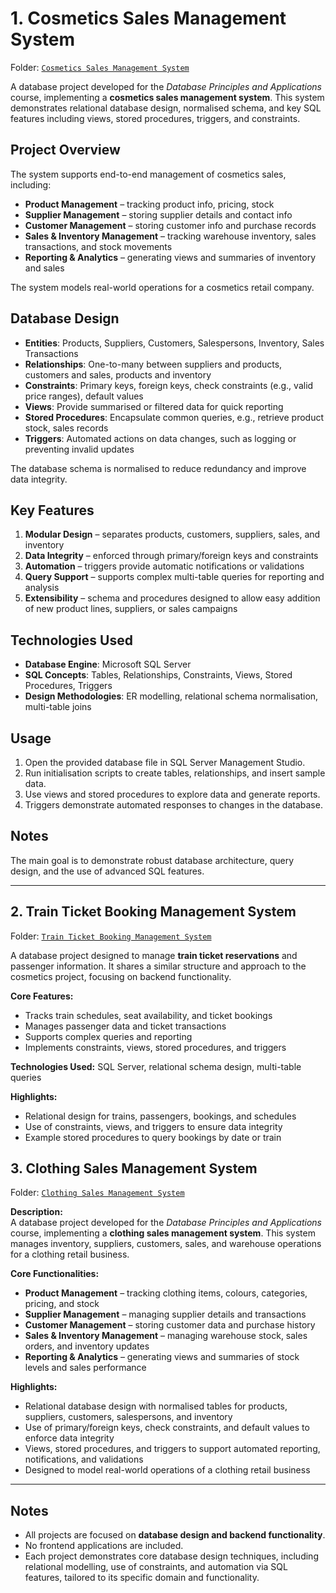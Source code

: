 # 1. Cosmetics Sales Management System
Folder: [`Cosmetics Sales Management System`](./Cosmetics%20Sales%20Management%20System)

A database project developed for the *Database Principles and Applications* course, implementing a **cosmetics sales management system**. This system demonstrates relational database design, normalised schema, and key SQL features including views, stored procedures, triggers, and constraints.


## Project Overview
The system supports end-to-end management of cosmetics sales, including:

- **Product Management** – tracking product info, pricing, stock  
- **Supplier Management** – storing supplier details and contact info  
- **Customer Management** – storing customer info and purchase records  
- **Sales & Inventory Management** – tracking warehouse inventory, sales transactions, and stock movements  
- **Reporting & Analytics** – generating views and summaries of inventory and sales  

The system models real-world operations for a cosmetics retail company.



## Database Design

- **Entities**: Products, Suppliers, Customers, Salespersons, Inventory, Sales Transactions  
- **Relationships**: One-to-many between suppliers and products, customers and sales, products and inventory  
- **Constraints**: Primary keys, foreign keys, check constraints (e.g., valid price ranges), default values  
- **Views**: Provide summarised or filtered data for quick reporting  
- **Stored Procedures**: Encapsulate common queries, e.g., retrieve product stock, sales records  
- **Triggers**: Automated actions on data changes, such as logging or preventing invalid updates  

The database schema is normalised to reduce redundancy and improve data integrity.


## Key Features

1. **Modular Design** – separates products, customers, suppliers, sales, and inventory  
2. **Data Integrity** – enforced through primary/foreign keys and constraints  
3. **Automation** – triggers provide automatic notifications or validations  
4. **Query Support** – supports complex multi-table queries for reporting and analysis  
5. **Extensibility** – schema and procedures designed to allow easy addition of new product lines, suppliers, or sales campaigns  


## Technologies Used

- **Database Engine**: Microsoft SQL Server  
- **SQL Concepts**: Tables, Relationships, Constraints, Views, Stored Procedures, Triggers  
- **Design Methodologies**: ER modelling, relational schema normalisation, multi-table joins  


## Usage

1. Open the provided database file in SQL Server Management Studio.  
2. Run initialisation scripts to create tables, relationships, and insert sample data.  
3. Use views and stored procedures to explore data and generate reports.  
4. Triggers demonstrate automated responses to changes in the database.  


## Notes
The main goal is to demonstrate robust database architecture, query design, and the use of advanced SQL features.



---
## 2. Train Ticket Booking Management System
Folder: [`Train Ticket Booking Management System`](./Train%20Ticket%20Booking%20Management%20System)

A database project designed to manage **train ticket reservations** and passenger information. It shares a similar structure and approach to the cosmetics project, focusing on backend functionality.

**Core Features:**
- Tracks train schedules, seat availability, and ticket bookings  
- Manages passenger data and ticket transactions  
- Supports complex queries and reporting  
- Implements constraints, views, stored procedures, and triggers  

**Technologies Used:** SQL Server, relational schema design, multi-table queries

**Highlights:**
- Relational design for trains, passengers, bookings, and schedules
- Use of constraints, views, and triggers to ensure data integrity
- Example stored procedures to query bookings by date or train



## 3. Clothing Sales Management System
Folder: [`Clothing Sales Management System`](./Clothing%20Sales%20Management%20System)

**Description:**  
A database project developed for the *Database Principles and Applications* course, implementing a **clothing sales management system**. This system manages inventory, suppliers, customers, sales, and warehouse operations for a clothing retail business.

**Core Functionalities:**
- **Product Management** – tracking clothing items, colours, categories, pricing, and stock  
- **Supplier Management** – managing supplier details and transactions  
- **Customer Management** – storing customer data and purchase history  
- **Sales & Inventory Management** – managing warehouse stock, sales orders, and inventory updates  
- **Reporting & Analytics** – generating views and summaries of stock levels and sales performance  

**Highlights:**
- Relational database design with normalised tables for products, suppliers, customers, salespersons, and inventory  
- Use of primary/foreign keys, check constraints, and default values to enforce data integrity  
- Views, stored procedures, and triggers to support automated reporting, notifications, and validations  
- Designed to model real-world operations of a clothing retail business  


---

## Notes
- All projects are focused on **database design and backend functionality**.  
- No frontend applications are included.  
- Each project demonstrates core database design techniques, including relational modelling, use of constraints, and automation via SQL features, tailored to its specific domain and functionality.
